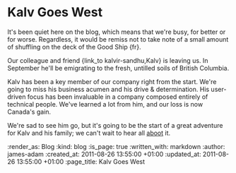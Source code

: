 Kalv Goes West
=============

It's been quiet here on the blog, which means that we're busy, for better or for worse. Regardless, it would be remiss not to take note of a small amount of shuffling on the deck of the Good Ship {fr}.

Our colleague and friend {link_to kalvir-sandhu,Kalv} is leaving us. In September he'll be emigrating to the fresh, untilled soils of British Columbia. 

Kalv has been a key member of our company right from the start. We're going to miss his business acumen and his drive & determination. His user-driven focus has been invaluable in a company composed entirely of technical people. We've learned a lot from him, and our loss is now Canada's gain.

We're sad to see him go, but it's going to be the start of a great adventure for Kalv and his family; we can't wait to hear all [aboot][] it.


[aboot]: http://www.urbandictionary.com/define.php?term=aboot

:render_as: Blog
:kind: blog
:is_page: true
:written_with: markdown
:author: james-adam
:created_at: 2011-08-26 13:55:00 +01:00
:updated_at: 2011-08-26 13:55:00 +01:00
:page_title: Kalv Goes West